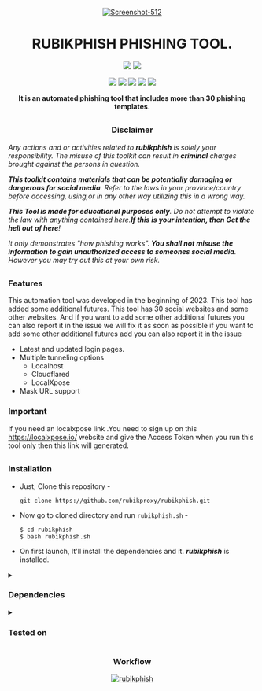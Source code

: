 <!-- rubikphish -->

<p align="center">
  <a href="https://ibb.co/T0Lyrcv"><img src="https://i.ibb.co/94tPGn8/Screenshot-512.png" alt="Screenshot-512" border="0"></a>
</p>
<h1 align="center"><b>RUBIKPHISH PHISHING TOOL.</b></h1>

<p align="center">
  <img src="https://img.shields.io/badge/Version-2.3.1-green?style=for-the-badge">
  <img src="https://img.shields.io/github/forks/htr-tech/zphisher?color=teal&style=for-the-badge">
</p>

<p align="center">
  <img src="https://img.shields.io/badge/Author-rubikproxy-blue?style=flat-square">
  <img src="https://img.shields.io/badge/Open%20Source-Yes-darkgreen?style=flat-square">
  <img src="https://img.shields.io/badge/Maintained%3F-Yes-lightblue?style=flat-square">
  <img src="https://img.shields.io/badge/Written%20In-Bash-darkcyan?style=flat-square">
  <img src="https://hits.seeyoufarm.com/api/count/incr/badge.svg?url=https%3A%2F%2Fgithub.com%2Fhtr-tech%2Fzphisher&title=Visitors&edge_flat=false"/></a>
</p>

<p align="center"><b>It is an automated phishing tool that includes more than 30 phishing templates.</b></p>

##

<h3><p align="center">Disclaimer</p></h3>

<i>Any actions and or activities related to <b>rubikphish</b> is solely your responsibility. The misuse of this toolkit can result in <b>criminal</b> charges brought against the persons in question.

<b>This toolkit contains materials that can be potentially damaging or dangerous for social media</b>. Refer to the laws in your province/country before accessing, using,or in any other way utilizing this in a wrong way.

<b> This Tool is made for educational purposes only</b>. Do not attempt to violate the law with anything contained here.<b>If this is your intention, then Get the hell out of here</b>!

 It only demonstrates "how phishing works".<b> You shall not misuse the information to gain unauthorized access to someones social media</b>. However you may try out this at your own risk.</i>
##

### Features
This automation tool was developed in the beginning of 2023. This tool has added some additional futures. This tool has 30 social websites and some other websites.  And if you want to add some other additional futures you can also report it in the issue we will fix it as soon as possible if you want to add some other additional futures add you can also report it in the issue
- Latest and updated login pages.
- Multiple tunneling options
  - Localhost
  - Cloudflared
  - LocalXpose
- Mask URL support 

### Important
If you need an localxpose link .You need to sign up on this https://localxpose.io/ website and give the  Access Token when you run this tool only then this link will generated.
##

### Installation

- Just, Clone this repository -
  ```
  git clone https://github.com/rubikproxy/rubikphish.git
  ```
- Now go to cloned directory and run `rubikphish.sh` -
  ```
  $ cd rubikphish
  $ bash rubikphish.sh
  ```

- On first launch, It'll install the dependencies and it. ***rubikphish*** is installed.



<details>
  <summary><h3>Dependencies</h3></summary>
<b>rubikphish</b> requires following programs to run properly - 
- `git`
- `curl`
- `php`

> All the dependencies will be installed automatically when you run **rubikphish** for the first time.
</details>

<details>
  <summary><h3>Tested on</h3></summary>
- Ubuntu
- Debian
- Arch
- Manjaro
- Fedora
- Termux
</details>
<h3 align="center">Workflow</h3>

<p align="center">
  <a href="https://ibb.co/MRL7GLL"><img src="https://i.ibb.co/dQyDLyy/rubikphish.png" alt="rubikphish" border="0"></a>
</p>
